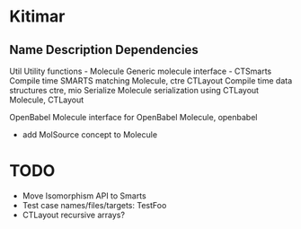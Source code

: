Kitimar
=======


Name            Description                                 Dependencies
------------------------------------------------------------------------
Util            Utility functions                           -
Molecule        Generic molecule interface                  -
CTSmarts        Compile time SMARTS matching                Molecule, ctre
CTLayout        Compile time data structures                ctre, mio
Serialize       Molecule serialization using CTLayout       Molecule, CTLayout

OpenBabel       Molecule interface for OpenBabel            Molecule, openbabel






- add MolSource concept to Molecule





TODO
====

- Move Isomorphism API to Smarts
- Test case names/files/targets: TestFoo
- CTLayout recursive arrays?
